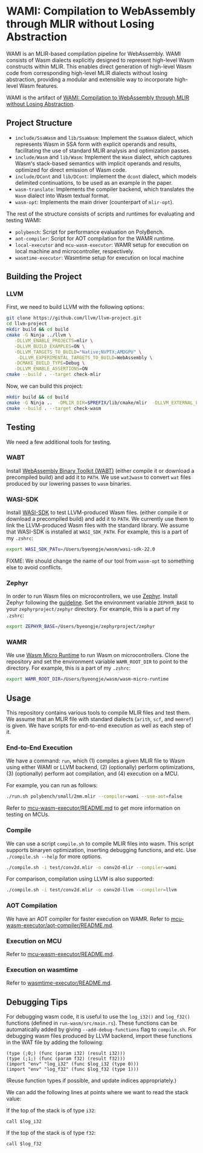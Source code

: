 # WAMI: Compilation to WebAssembly through MLIR without Losing Abstraction


WAMI is an MLIR-based compilation pipeline for WebAssembly. WAMI consists of Wasm dialects explicitly designed to represent high-level Wasm constructs within MLIR. This enables direct generation of high-level Wasm code from corresponding high-level MLIR dialects without losing abstraction, providing a modular and extensible way to incorporate high-level Wasm features.

WAMI is the artifact of [WAMI: Compilation to WebAssembly through MLIR without Losing Abstraction](https://arxiv.org/abs/2506.16048).

## Project Structure

- `include/SsaWasm` and `lib/SsaWasm`: Implement the `SsaWasm` dialect, which represents Wasm in SSA form with explicit operands and results, facilitating the use of standard MLIR analysis and optimization passes.
- `include/Wasm` and `lib/Wasm`: Implement the `Wasm` dialect, which captures Wasm's stack-based semantics with implicit operands and results, optimized for direct emission of Wasm code.
- `include/DCont` and `lib/DCont`: Implement the `dcont` dialect, which models delimited continuations, to be used as an example in the paper.
- `wasm-translate`: Implements the compiler backend, which translates the `Wasm` dialect into Wasm textual format.
- `wasm-opt`: Implements the main driver (counterpart of `mlir-opt`).

The rest of the structure consists of scripts and runtimes for evaluating and testing WAMI:

- `polybench`: Script for performance evaluation on PolyBench.
- `aot-compiler`: Script for AOT compilation for the WAMR runtime.
- `local-executor` and `mcu-wasm-executor`: WAMR setup for execution on local machine and microcontroller, respectively.
- `wasmtime-executor`: Wasmtime setup for execution on local machine

## Building the Project

### LLVM

First, we need to build LLVM with the following options:
```sh
git clone https://github.com/llvm/llvm-project.git
cd llvm-project
mkdir build && cd build
cmake -G Ninja ../llvm \
   -DLLVM_ENABLE_PROJECTS=mlir \
   -DLLVM_BUILD_EXAMPLES=ON \
   -DLLVM_TARGETS_TO_BUILD="Native;NVPTX;AMDGPU" \
    -DLLVM_EXPERIMENTAL_TARGETS_TO_BUILD=WebAssembly \
   -DCMAKE_BUILD_TYPE=Debug \
   -DLLVM_ENABLE_ASSERTIONS=ON
cmake --build . --target check-mlir
```

Now, we can build this project:
```sh
mkdir build && cd build
cmake -G Ninja ..  -DMLIR_DIR=$PREFIX/lib/cmake/mlir  -DLLVM_EXTERNAL_LIT=$BUILD_DIR/bin/llvm-lit -DCMAKE_BUILD_TYPE=Debug 
cmake --build . --target check-wasm
```

## Testing
We need a few additional tools for testing.

### WABT
Install [WebAssembly Binary Toolkit (WABT)](https://github.com/WebAssembly/wabt)
(either compile it or download a precompiled build)
and add it to `PATH`.
We use `wat2wasm` to convert  `wat` files produced by our lowering passes to
`wasm` binaries.

### WASI-SDK

Install [WASI-SDK](https://github.com/WebAssembly/wasi-sdk) 
to test LLVM-produced Wasm files.
(either compile it or download a precompiled build)
and add it to `PATH`.
We currently use them to link the LLVM-produced Wasm files with the standard library.
We assume that WASI-SDK is installed at `WASI_SDK_PATH`.
For example, this is a part of my `.zshrc`:
```sh
export WASI_SDK_PATu=/Users/byeongje/wasm/wasi-sdk-22.0
```

FIXME: We should change the name of our tool from `wasm-opt` to something else
to avoid conflicts.

### Zephyr

In order to run Wasm files on microcontrollers,
we use [Zephyr](https://docs.zephyrproject.org/latest/index.html).
Install Zephyr following the [guideline](https://docs.zephyrproject.org/latest/develop/getting_started/index.html).
Set the environment variable `ZEPHYR_BASE` to your `zephyrproject/zephyr` directory.
For example, this is a part of my `.zshrc`:
```sh
export ZEPHYR_BASE=/Users/byeongje/zephyrproject/zephyr
```

### WAMR

We use [Wasm Micro Runtime](https://github.com/bytecodealliance/wasm-micro-runtime)
to run Wasm on microcontrollers.
Clone the repository and set the environment variable `WAMR_ROOT_DIR` to point to the directory.
For example, this is a part of my `.zshrc`:
```sh
export WAMR_ROOT_DIR=/Users/byeongje/wasm/wasm-micro-runtime
```

## Usage

This repository contains various tools to compile MLIR files and test them.
We assume that an MLIR file with standard dialects (`arith`, `scf`, and `memref`)
is given.
We have scripts for end-to-end execution as well as each step of it.

### End-to-End Execution

We have a command: `run`, which (1) compiles a given MLIR file to Wasm using
either WAMI or LLVM backend, (2) (optionally) perform
optimizations, (3) (optionally) perform aot compilation, and (4) execution on a MCU.

For example, you can run as follows:

```sh
./run.sh polybench/small/2mm.mlir --compiler=wami --use-aot=false
```

Refer to [mcu-wasm-executor/README.md](mcu-wasm-executor/README.md) to get more
information on testing on MCUs.


### Compile

We can use a script `compile.sh` to compile MLIR files into wasm.
This script supports binaryen optimization, inserting debugging functions, and
etc.
Use `./compile.sh --help` for more options.

```sh
./compile.sh -i test/conv2d.mlir -o conv2d-mlir --compiler=wami
```

For comparison, compilation using LLVM is also supported:
```sh
./compile.sh -i test/conv2d.mlir -o conv2d-llvm --compiler=llvm
```

### AOT Compilation

We have an AOT compiler for faster execution on WAMR.
Refer to [mcu-wasm-executor/aot-compiler/README.md](mcu-wasm-executor/aot-compiler/README.md).

### Execution on MCU

Refer to [mcu-wasm-executor/README.md](mcu-wasm-executor/README.md).

### Execution on wasmtime

Refer to [wasmtime-executor/README.md](wasmtime-executor/README.md).


## Debugging Tips

For debugging wasm code, it is useful to use the `log_i32()` and `log_f32()`
functions (defined in `run-wasm/src/main.rs`). 
These functions can be automatically added by giving `--add-debug-functions`
flag to `compile.sh`.
For debugging wasm files produced by LLVM backend,
import these functions in the WAT file by adding the following:
```
(type (;0;) (func (param i32) (result i32)))
(type (;1;) (func (param f32) (result f32)))
(import "env" "log_i32" (func $log_i32 (type 0)))
(import "env" "log_f32" (func $log_f32 (type 1)))
```
(Reuse function types if possible, and update indices appropriately.)

We can add the following lines at points where we want to read the stack
value:

If the top of the stack is of type `i32`:

```
call $log_i32
```

If the top of the stack is of type `f32`:

```
call $log_f32
```


